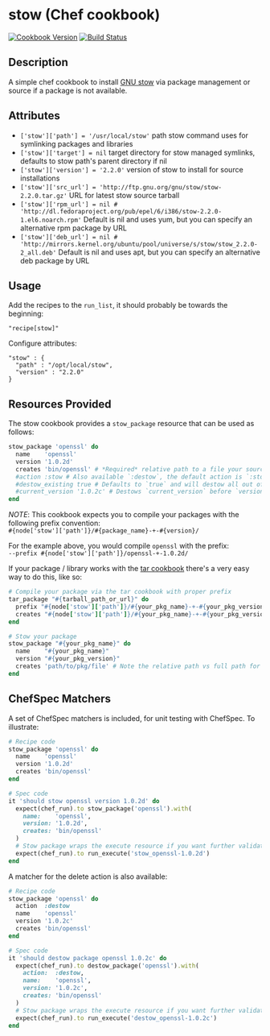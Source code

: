 # stow (Chef cookbook)

[![Cookbook Version](https://img.shields.io/cookbook/v/stow.svg)][supermarket]
[![Build Status](https://img.shields.io/travis/stevenhaddox/cookbook-stow.svg)][travis]

## Description

A simple chef cookbook to install [GNU stow](https://www.gnu.org/software/stow/)
via package management or source if a package is not available.

## Attributes

* `['stow']['path'] = '/usr/local/stow'`
  path stow command uses for symlinking packages and libraries
* `['stow']['target'] = nil`
  target directory for stow managed symlinks, defaults to stow path's parent directory if nil
* `['stow']['version'] = '2.2.0'`
  version of stow to install for source installations
* `['stow']['src_url'] = 'http://ftp.gnu.org/gnu/stow/stow-2.2.0.tar.gz'`
  URL for latest stow source tarball
* `['stow']['rpm_url'] = nil # 'http://dl.fedoraproject.org/pub/epel/6/i386/stow-2.2.0-1.el6.noarch.rpm'`
  Default is nil and uses yum, but you can specify an alternative rpm package by URL
* `['stow']['deb_url'] = nil # 'http://mirrors.kernel.org/ubuntu/pool/universe/s/stow/stow_2.2.0-2_all.deb'`
  Default is nil and uses apt, but you can specify an alternative deb package by URL

## Usage

Add the recipes to the `run_list`, it should probably be towards the beginning:

    "recipe[stow]"

Configure attributes:

    "stow" : {
      "path" : "/opt/local/stow",
      "version" : "2.2.0"
    }

## Resources Provided

The stow cookbook provides a `stow_package` resource that can be used as follows:

```ruby
stow_package 'openssl' do
  name    'openssl'
  version '1.0.2d'
  creates 'bin/openssl' # *Required* relative path to a file your source compiled package creates
  #action :stow # Also available `:destow`, the default action is `:stow`
  #destow_existing true # Defaults to `true` and will destow all out of date packages with prefix "#{name}-+-"
  #current_version '1.0.2c' # Destows `current_version` before `version` is stowed; ignored unless `destow_existing` is `false`
end
```

*NOTE*: This cookbook expects you to compile your packages with the following prefix convention:  
`#{node['stow']['path']}/#{package_name}-+-#{version}/`

For the example above, you would compile `openssl` with the prefix:  
`--prefix #{node['stow']['path']}/openssl-+-1.0.2d/`

If your package / library works with the [tar cookbook][tar] there's a very easy way to do this, like so:

```ruby
# Compile your package via the tar cookbook with proper prefix
tar_package "#{tarball_path_or_url}" do
  prefix "#{node['stow']['path']}/#{your_pkg_name}-+-#{your_pkg_version}"
  creates "#{node['stow']['path']}/#{your_pkg_name}-+-#{your_pkg_version}/#{path/to/pkg/file}"
end

# Stow your package
stow_package "#{your_pkg_name}" do
  name    "#{your_pkg_name}"
  version "#{your_pkg_version}"
  creates 'path/to/pkg/file' # Note the relative path vs full path for `tar_package`
end
```

## ChefSpec Matchers

A set of ChefSpec matchers is included, for unit testing with ChefSpec. To illustrate:

```ruby
# Recipe code
stow_package 'openssl' do
  name    'openssl'
  version '1.0.2d'
  creates 'bin/openssl'
end
```

```ruby
# Spec code
it 'should stow openssl version 1.0.2d' do
  expect(chef_run).to stow_package('openssl').with(
    name:    'openssl',
    version: '1.0.2d',
    creates: 'bin/openssl'
  )
  # Stow package wraps the execute resource if you want further validation
  expect(chef_run).to run_execute('stow_openssl-1.0.2d')
end
```

A matcher for the delete action is also available:

```ruby
# Recipe code
stow_package 'openssl' do
  action  :destow
  name    'openssl'
  version '1.0.2c'
  creates 'bin/openssl'
end
```

```ruby
# Spec code
it 'should destow package openssl 1.0.2c' do
  expect(chef_run).to destow_package('openssl').with(
    action:  :destow,
    name:    'openssl',
    version: '1.0.2c',
    creates: 'bin/openssl'
  )
  # Stow package wraps the execute resource if you want further validation
  expect(chef_run).to run_execute('destow_openssl-1.0.2c')
end
```

[supermarket]: https://supermarket.getchef.com/cookbooks/stow
[travis]: http://travis-ci.org/stevenhaddox/cookbook-stow
[tar]: https://supermarket.chef.io/cookbooks/tar
